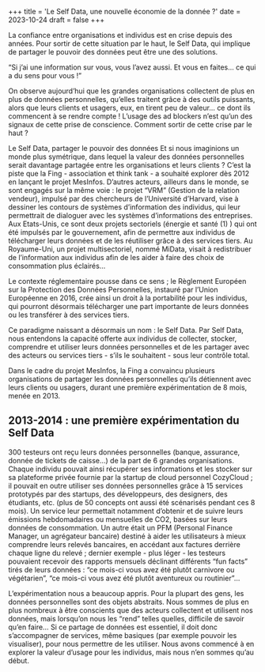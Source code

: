 +++
title = 'Le Self Data, une nouvelle économie de la donnée ?'
date = 2023-10-24
draft = false
+++


La confiance entre organisations et individus est en crise depuis des années. Pour sortir de cette situation par le haut, le Self Data, qui implique de partager le pouvoir des données peut être une des solutions.

“Si j’ai une information sur vous, vous l’avez aussi. Et vous en faites… ce qui a du sens pour vous !”

On observe aujourd’hui que les grandes organisations collectent de plus en plus de données personnelles, qu’elles traitent grâce à des outils puissants, alors que leurs clients et usagers, eux, en tirent peu de valeur… ce dont ils commencent à se rendre compte ! L’usage des ad blockers n’est qu’un des signaux de cette prise de conscience. Comment sortir de cette crise par le haut ?

Le Self Data, partager le pouvoir des données
Et si nous imaginions un monde plus symétrique, dans lequel la valeur des données personnelles serait davantage partagée entre les organisations et leurs clients ? C’est la piste que la Fing - association et think tank - a souhaité explorer dès 2012 en lançant le projet MesInfos. D’autres acteurs, ailleurs dans le monde, se sont engagés sur la même voie : le projet “VRM” (Gestion de la relation vendeur), impulsé par des chercheurs de l’Université d’Harvard, vise à dessiner les contours de systèmes d’information des individus, qui leur permettrait de dialoguer avec les systèmes d’informations des entreprises. Aux Etats-Unis, ce sont deux projets sectoriels (énergie et santé (1) ) qui ont été impulsés par le gouvernement, afin de permettre aux individus de télécharger leurs données et de les réutiliser grâce à des services tiers. Au Royaume-Uni, un projet multisectoriel, nommé MiData, visait à redistribuer de l’information aux individus afin de les aider à faire des choix de consommation plus éclairés…

Le contexte réglementaire pousse dans ce sens ; le Règlement Européen sur la Protection des Données Personnelles, instauré par l’Union Européenne en 2016, crée ainsi un droit à la portabilité pour les individus, qui pourront désormais télécharger une part importante de leurs données ou les transférer à des services tiers.

Ce paradigme naissant a désormais un nom : le Self Data. Par Self Data, nous entendons la capacité offerte aux individus de collecter, stocker, comprendre et utiliser leurs données personnelles et de les partager avec des acteurs ou services tiers - s’ils le souhaitent - sous leur contrôle total.

Dans le cadre du projet MesInfos, la Fing a convaincu plusieurs organisations de partager les données personnelles qu’ils détiennent avec leurs clients ou usagers, durant une première expérimentation de 8 mois, menée en 2013.

## 2013-2014 : une première expérimentation du Self Data

300 testeurs ont reçu leurs données personnelles (banque, assurance, donnée de tickets de caisse…) de la part de 6 grandes organisations. Chaque individu pouvait ainsi récupérer ses informations et les stocker sur sa plateforme privée fournie par la startup de cloud personnel CozyCloud ; il pouvait en outre utiliser ses données personnelles grâce à 15 services prototypés par des startups, des développeurs, des designers, des étudiants, etc. (plus de 50 concepts ont aussi été scénarisés pendant ces 8 mois). Un service leur permettait notamment d’obtenir et de suivre leurs émissions hebdomadaires ou mensuelles de CO2, basées sur leurs données de consommation. Un autre était un PFM (Personal Finance Manager, un agrégateur bancaire) destiné à aider les utilisateurs à mieux comprendre leurs relevés bancaires, en accédant aux factures derrière chaque ligne du relevé ; dernier exemple - plus léger - les testeurs pouvaient recevoir des rapports mensuels déclinant différents “fun facts” tirés de leurs données : “ce mois-ci vous avez été plutôt carnivore ou végétarien”, “ce mois-ci vous avez été plutôt aventureux ou routinier”…

L’expérimentation nous a beaucoup appris. Pour la plupart des gens, les données personnelles sont des objets abstraits. Nous sommes de plus en plus nombreux à être conscients que des acteurs collectent et utilisent nos données, mais lorsqu’on nous les “rend” telles quelles, difficile de savoir qu’en faire… Si ce partage de données est essentiel, il doit donc s’accompagner de services, même basiques (par exemple pouvoir les visualiser), pour nous permettre de les utiliser. Nous avons commencé à en explorer la valeur d’usage pour les individus, mais nous n’en sommes qu’au début.

